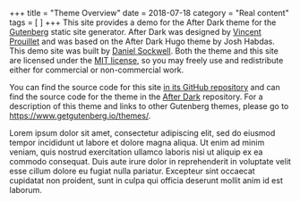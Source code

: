 +++
title = "Theme Overview"
date = 2018-07-18
category = "Real content"
tags = [
]
+++
This site provides a demo for the After Dark theme for the 
[Gutenberg](https://www.getgutenberg.io/) static site generator.  After Dark
was designed by [Vincent Prouillet](https://vincent.is/) and was based on
the After Dark Hugo theme by Josh Habdas.  This demo site was built by
[Daniel Sockwell](https://www.codesections.com).  Both the theme and this
site are licensed under the
[MIT license](https://opensource.org/licenses/MIT), so you may freely use and
redistribute either for commercial or non-commercial work.

You can find the source code for this site [in its GitHub
repository](https://github.com/codesections/gutenberg-theme-demo/tree/after-dark)
and can find the source code for the theme in the
[After Dark](https://www.github.com/Keats/after-dark) repository.  For a
description of this theme and links to other Gutenberg themes, please
go to <https://www.getgutenberg.io/themes/>.

<!-- more -->

Lorem ipsum dolor sit amet, consectetur adipiscing elit, sed do eiusmod tempor
incididunt ut labore et dolore magna aliqua. Ut enim ad minim veniam, quis
nostrud exercitation ullamco laboris nisi ut aliquip ex ea commodo consequat.
Duis aute irure dolor in reprehenderit in voluptate velit esse cillum dolore
eu fugiat nulla pariatur. Excepteur sint occaecat cupidatat non proident, sunt
in culpa qui officia deserunt mollit anim id est laborum.

